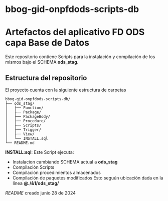 # bbog-gid-onpfdods-scripts-db

# Artefactos del aplicativo FD ODS capa Base de Datos

Este repositorio contiene Scripts para la instalación y compilación de los mismos bajo el SCHEMA **ods_stag**. 

## Estructura del repositorio
El proyecto cuenta con la siguiente estructura de carpetas 

~~~
bbog-gid-onpfdods-scripts-db/
├── ods_stag/
│   ├── Function/
│   ├── Package/
│   ├── PackageBody/
│   ├── Procedure/
│   ├── Scripts/
│   ├── Trigger/
│   ├── View/
│   └── INSTALL.sql 
└── README.md
~~~

**INSTALL:sql**: Este Script ejecuta:
- Instalacion cambiando SCHEMA actual a **ods_stag**
- Compilación Scripts
- Compilación procedimientos almacenados
- Compilación de paquetes modificados
Esto seguún ubicación dada en la línea **@./&1/ods_stag/**

 *README* creado junio 28 de 2024
